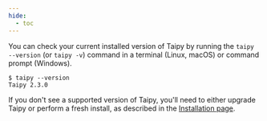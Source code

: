 ```yaml
---
hide:
  - toc
---
```

You can check your current installed version of Taipy by running the `taipy --version` (or
`taipy -v`) command in a terminal (Linux, macOS) or command prompt (Windows).

```console
$ taipy --version
Taipy 2.3.0
```

If you don't see a supported version of Taipy, you'll need to either upgrade Taipy or
perform a fresh install, as described in the
[Installation page](../../getting_started/installation.md).
